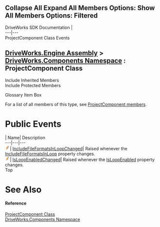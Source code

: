 Collapse All Expand All Members Options: Show All  Members Options: Filtered   
---  
DriveWorks SDK Documentation  |   
---|---  
ProjectComponent Class Events   
  
[DriveWorks.Engine Assembly](topic2156.md) > [DriveWorks.Components Namespace](topic6089.md) : ProjectComponent Class  
---  
  
Include Inherited Members    
Include Protected Members    


Glossary Item Box

For a list of all members of this type, see [ProjectComponent members](topic6184.md).

# Public Events

| Name| Description  
---|---|---  
![Public Event](dotnetimages/publicEvent.gif)| [IncludeFileFormatsInLoopChanged](topic6196.md)| Raised whenever the [IncludeFileFormatsInLoop](topic6192.md) property changes.   
![Public Event](dotnetimages/publicEvent.gif)| [IsLoopEnabledChanged](topic6197.md)| Raised whenever the [IsLoopEnabled](topic6193.md) property changes.   
Top

# See Also

#### Reference

[ProjectComponent Class](topic6183.md)   
[DriveWorks.Components Namespace](topic6089.md)


